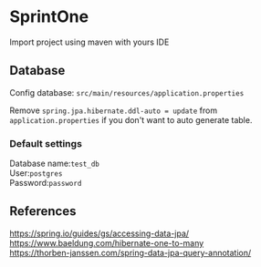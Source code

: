 # SprintOne

Import project using maven with yours IDE

## Database

Config database:
`src/main/resources/application.properties`

Remove `spring.jpa.hibernate.ddl-auto = update` from `application.properties` if you don't want to auto generate table.

### Default settings

Database name:`test_db`\
User:`postgres`\
Password:`password`

## References

https://spring.io/guides/gs/accessing-data-jpa/ \
https://www.baeldung.com/hibernate-one-to-many \
https://thorben-janssen.com/spring-data-jpa-query-annotation/
